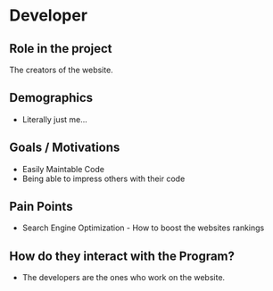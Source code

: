 # Developer

## Role in the project

The creators of the website.

## Demographics

- Literally just me...

## Goals / Motivations

- Easily Maintable Code
- Being able to impress others with their code

## Pain Points

- Search Engine Optimization - How to boost the websites rankings

## How do they interact with the Program?

- The developers are the ones who work on the website.
